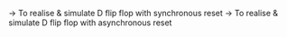 ->  To realise & simulate D flip flop with synchronous reset
->  To realise & simulate D flip flop with asynchronous reset